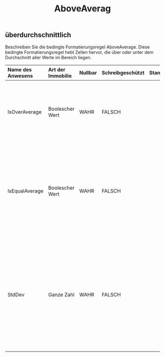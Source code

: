 ﻿---
title: AboveAverag
second_title: Aspose.Cells Cloud Documen
type: docs
url: /de/specification/model/aboveaverage/
description: "Aspose.Cells Cloud-Modellspezifikation: AboveAverage. Bearbeiten Sie mühelos Excel und andere Tabellenkalkulationsdokumente mit Funktionen wie Öffnen, Generieren, Bearbeiten, Teilen, Zusammenführen, Vergleichen und Konvertieren"
weight: 50
---
## **überdurchschnittlich**

 Beschreiben Sie die bedingte Formatierungsregel AboveAverage. Diese bedingte Formatierungsregel hebt Zellen hervor, die über oder unter dem Durchschnitt aller Werte im Bereich liegen.

| Name des Anwesens| Art der Immobilie| Nullbar| Schreibgeschützt| Standardwert| Beschreibung|
|:- |:- |:- |:- |:- |:- |
| IsOverAverage| Boolescher Wert| WAHR| FALSCH||Rufen Sie das Flag ab, das angibt, ob die Regel eine „überdurchschnittliche“ Regel ist, oder legen Sie sie fest. „wahr“ bedeutet „überdurchschnittlich“. Der Standardwert ist wahr.|
| IsEqualAverage| Boolescher Wert| WAHR| FALSCH|| Rufen Sie das Flag ab, das angibt, ob die Kriterien „aboveAverage“ und „belowAverage“ den Durchschnitt selbst einschließen oder diesen Wert ausschließen, oder legen Sie es fest. „true“ gibt an, dass der Durchschnittswert in die Kriterien einbezogen wird. Der Standardwert ist falsch.|
| StdDev| Ganze Zahl| WAHR| FALSCH|| Rufen Sie die Anzahl der Standardabweichungen ab oder legen Sie sie fest, die über oder unter dem Durchschnitt in der Regel für bedingte Formatierung enthalten sein sollen. Der Eingabewert muss zwischen 0 und 3 liegen (einschließlich 0 und 3). Wenn Sie diesen Wert auf 0 setzen, bedeutet dies, dass stdDev nicht festgelegt ist. Der Standardwert ist 0.|

